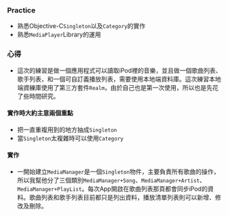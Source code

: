 ### Practice
* 熟悉Objective-C`Singleton`以及`Category`的實作
* 熟悉`MediaPlayer`Library的運用

### 心得
* 這次的練習是做一個應用程式可以讀取iPod裡的音樂，並且做一個歌曲列表、歌手列表，和一個可自訂義播放列表，需要使用本地端資料庫。這次練習本地端資練庫使用了第三方套件`Realm`，由於自己也是第一次使用，所以也是先花了些時間研究。
#### 實作時大約主意兩個重點
* 把一直重複用到的地方抽成`Singleton`
* 當`Singleton`太複雜時可以使用`Category`
#### 實作
* 一開始建立`MediaManager`是一個`Singleton`物件，主要負責所有歌曲的操作，所以我幫他分了三個類別`MediaManager+Song`、`MediaManager+Artist`、`MediaManager+PlayList`。每次App開啟在歌曲列表那頁都會同步iPod的資料。歌曲列表和歌手列表目前都只是列出資料，播放清單列表則可以新增、修改及刪除。
